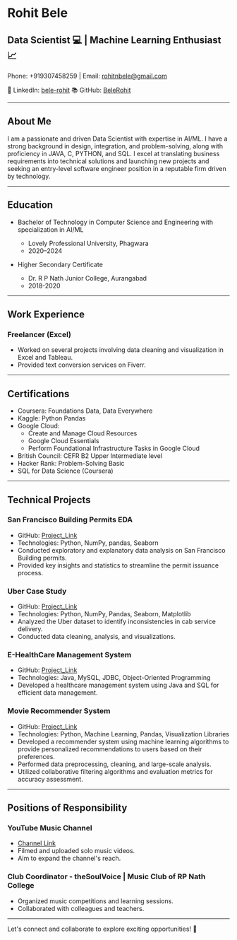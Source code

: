 # Rohit Bele

## Data Scientist :computer: | Machine Learning Enthusiast :chart_with_upwards_trend:

Phone: +919307458259 | Email: rohitnbele@gmail.com

🔗 LinkedIn: [bele-rohit](LinkedIn_Profile_Link)
📚 GitHub: [BeleRohit](GitHub_Profile_Link)

---

## About Me

I am a passionate and driven Data Scientist with expertise in AI/ML. I have a strong background in design, integration, and problem-solving, along with proficiency in JAVA, C, PYTHON, and SQL. I excel at translating business requirements into technical solutions and launching new projects and seeking an entry-level software engineer position in a reputable firm driven by technology.

---

## Education

- Bachelor of Technology in Computer Science and Engineering with specialization in AI/ML
  - Lovely Professional University, Phagwara
  - 2020–2024

- Higher Secondary Certificate
  - Dr. R P Nath Junior College, Aurangabad
  - 2018-2020

---

## Work Experience

### Freelancer (Excel)

- Worked on several projects involving data cleaning and visualization in Excel and Tableau.
- Provided text conversion services on Fiverr.

---

## Certifications

- Coursera: Foundations Data, Data Everywhere
- Kaggle: Python Pandas
- Google Cloud:
  - Create and Manage Cloud Resources
  - Google Cloud Essentials
  - Perform Foundational Infrastructure Tasks in Google Cloud
- British Council: CEFR B2 Upper Intermediate level
- Hacker Rank: Problem-Solving Basic
- SQL for Data Science (Coursera)

---

## Technical Projects

### San Francisco Building Permits EDA

- GitHub: [Project_Link](San_Francisco_Building_Permits_EDA_Link)
- Technologies: Python, NumPy, pandas, Seaborn
- Conducted exploratory and explanatory data analysis on San Francisco Building permits.
- Provided key insights and statistics to streamline the permit issuance process.

### Uber Case Study

- GitHub: [Project_Link](Uber_Case_Study_Link)
- Technologies: Python, NumPy, Pandas, Seaborn, Matplotlib
- Analyzed the Uber dataset to identify inconsistencies in cab service delivery.
- Conducted data cleaning, analysis, and visualizations.

### E-HealthCare Management System

- GitHub: [Project_Link](E-HealthCare-Management-System_Link)
- Technologies: Java, MySQL, JDBC, Object-Oriented Programming
- Developed a healthcare management system using Java and SQL for efficient data management.

### Movie Recommender System

- GitHub: [Project_Link](Movie_Recommender_System_Link)
- Technologies: Python, Machine Learning, Pandas, Visualization Libraries
- Developed a recommender system using machine learning algorithms to provide personalized recommendations to users based on their preferences.
- Performed data preprocessing, cleaning, and large-scale analysis.
- Utilized collaborative filtering algorithms and evaluation metrics for accuracy assessment.

---

## Positions of Responsibility

### YouTube Music Channel

- [Channel Link](YouTube_Channel_Link)
- Filmed and uploaded solo music videos.
- Aim to expand the channel's reach.

### Club Coordinator - theSoulVoice | Music Club of RP Nath College

- Organized music competitions and learning sessions.
- Collaborated with colleagues and teachers.

---

Let's connect and collaborate to explore exciting opportunities! :rocket:
